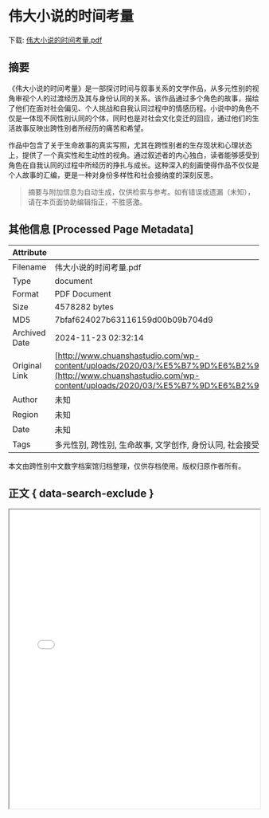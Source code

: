 # 伟大小说的时间考量

<!-- tcd_download_link -->
下载: <a href="../伟大小说的时间考量.pdf" download>伟大小说的时间考量.pdf</a>


<!-- tcd_download_link_end -->

## 摘要

<!-- tcd_abstract -->
《伟大小说的时间考量》是一部探讨时间与叙事关系的文学作品，从多元性别的视角审视个人的过渡经历及其与身份认同的关系。该作品通过多个角色的故事，描绘了他们在面对社会偏见、个人挑战和自我认同过程中的情感历程。小说中的角色不仅是一体现不同性别认同的个体，同时也是对社会文化变迁的回应，通过他们的生活故事反映出跨性别者所经历的痛苦和希望。

作品中包含了关于生命故事的真实写照，尤其在跨性别者的生存现状和心理状态上，提供了一个真实性和生动性的视角。通过叙述者的内心独白，读者能够感受到角色在自我认同的过程中所经历的挣扎与成长。这种深入的刻画使得作品不仅仅是个人故事的汇编，更是一种对身份多样性和社会接纳度的深刻反思。

<!-- tcd_abstract_end -->

> 摘要与附加信息为自动生成，仅供检索与参考。如有错误或遗漏（未知），请在本页面协助编辑指正，不胜感激。

## 其他信息 [Processed Page Metadata]

| Attribute       | Value                                  |
|-----------------|----------------------------------------|
| Filename        | 伟大小说的时间考量.pdf                             |
| Type            | document                                 |
| Format          | PDF Document                               |
| Size            | 4578282 bytes                           |
| MD5             | 7bfaf624027b63116159d00b09b704d9                                  |
| Archived Date   | 2024-11-23 02:32:14                             |
| Original Link   | [http://www.chuanshastudio.com/wp-content/uploads/2020/03/%E5%B7%9D%E6%B2%99%EF%BC%9A%E4%B8%AD%E5%9B%BD%E6%96%87%E5%AD%A6%E8%AF%A5%E4%B8%8D%E8%AF%A5%E9%9D%A2%E5%AF%B9%E4%BC%9F%E5%A4%A7%EF%BC%883%EF%BC%89%E3%80%8A%E8%8A%B1%E5%9F%8E%E3%80%8B2005%E5%B9%B4%E7%AC%AC%E5%85%AD%E6%9C%9F.pdf](http://www.chuanshastudio.com/wp-content/uploads/2020/03/%E5%B7%9D%E6%B2%99%EF%BC%9A%E4%B8%AD%E5%9B%BD%E6%96%87%E5%AD%A6%E8%AF%A5%E4%B8%8D%E8%AF%A5%E9%9D%A2%E5%AF%B9%E4%BC%9F%E5%A4%A7%EF%BC%883%EF%BC%89%E3%80%8A%E8%8A%B1%E5%9F%8E%E3%80%8B2005%E5%B9%B4%E7%AC%AC%E5%85%AD%E6%9C%9F.pdf)                         |
| Author          | 未知                               |
| Region          | 未知                               |
| Date            | 未知                                 |
| Tags            | 多元性别, 跨性别, 生命故事, 文学创作, 身份认同, 社会接受度                                 |

本文由跨性别中文数字档案馆归档整理，仅供存档使用。版权归原作者所有。


## 正文 { data-search-exclude }

<!-- tcd_main_text -->
<iframe src="../伟大小说的时间考量.pdf" width="100%" height="600px">
    <p>无法显示PDF，请下载查看。</p>
</iframe>
<!-- tcd_main_text_end -->

